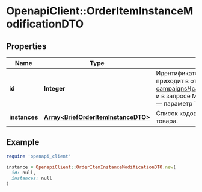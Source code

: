 # OpenapiClient::OrderItemInstanceModificationDTO

## Properties

| Name | Type | Description | Notes |
| ---- | ---- | ----------- | ----- |
| **id** | **Integer** | Идентификатор товара в заказе.  Он приходит в ответе на запрос [GET campaigns/{campaignId}/orders/{orderId}](../../reference/orders/getOrder.md) и в запросе Маркета [POST order/accept](../../pushapi/reference/orderAccept.md) — параметр &#x60;id&#x60; в &#x60;items&#x60;.  |  |
| **instances** | [**Array&lt;BriefOrderItemInstanceDTO&gt;**](BriefOrderItemInstanceDTO.md) | Список кодов маркировки единиц товара.  |  |

## Example

```ruby
require 'openapi_client'

instance = OpenapiClient::OrderItemInstanceModificationDTO.new(
  id: null,
  instances: null
)
```

